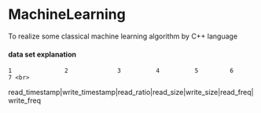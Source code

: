 # MachineLearning

To realize some classical machine learning algorithm by C++ language

#### data set explanation

    1               2              3          4          5         6          7 <br>
read_timestamp|write_timestamp|read_ratio|read_size|write_size|read_freq|write_freq<br>
